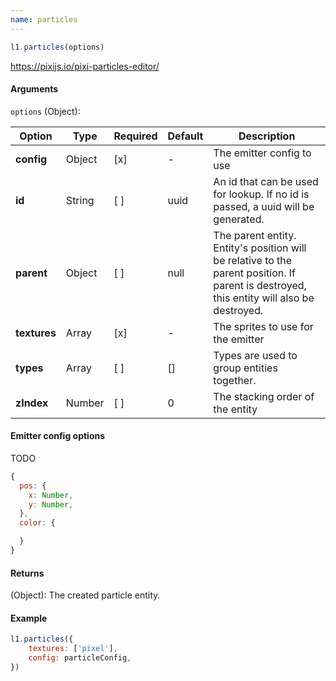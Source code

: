 ```yaml
---
name: particles
---
```


```js
l1.particles(options)
```

https://pixijs.io/pixi-particles-editor/

#### Arguments

`options` (Object):

Option | Type | Required | Default | Description
-- | -- | -- | -- | -- |
**config** | Object | [x] | - | The emitter config to use
**id** | String | [ ] | uuid | An id that can be used for lookup. If no id is passed, a uuid will be generated.
**parent** | Object | [ ] | null | The parent entity. Entity's position will be relative to the parent position. If parent is destroyed, this entity will also be destroyed.
**textures** | Array | [x] | - | The sprites to use for the emitter
**types** | Array | [ ] | [] | Types are used to group entities together.
**zIndex** | Number | [ ] | 0 | The stacking order of the entity

#### Emitter config options

TODO

```js
{
  pos: {
    x: Number,
    y: Number,
  },
  color: {

  }
}
```

#### Returns

(Object): The created particle entity.

#### Example

```js
l1.particles({
    textures: ['pixel'],
    config: particleConfig,
})
```
